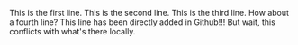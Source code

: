This is the first line.
This is the second line.
This is the third line.
How about a fourth line?
This line has been directly added in Github!!!  But wait, this conflicts with what's there locally. 
